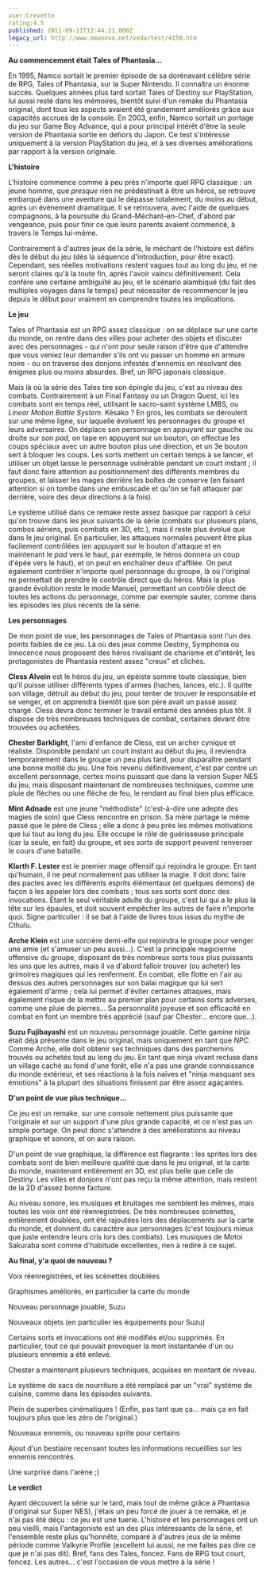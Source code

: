 ```yaml
---
user:Crevette
rating:4.5
published: 2011-09-11T12:44:21.000Z
legacy_url: http://www.emunova.net/veda/test/4150.htm
---
```

**Au commencement était Tales of Phantasia...**  

  

En 1995, Namco sortait le premier épisode de sa dorénavant célèbre série de RPG, Tales of Phantasia, sur la Super Nintendo. Il connaîtra un énorme succès. Quelques années plus tard sortait Tales of Destiny sur PlayStation, lui aussi resté dans les mémoires, bientôt suivi d'un remake du Phantasia original, dont tous les aspects avaient été grandement améliorés grâce aux capacités accrues de la console. En 2003, enfin, Namco sortait un portage du jeu sur Game Boy Advance, qui a pour principal intérêt d'être la seule version de Phantasia sortie en dehors du Japon. Ce test s'intéresse uniquement à la version PlayStation du jeu, et à ses diverses améliorations par rapport à la version originale.  

  

  

**L'histoire**  

  

L'histoire commence comme à peu près n'importe quel RPG classique : un jeune homme, que _presque_ rien ne prédestinait à être un héros, se retrouve embarqué dans une aventure qui le dépasse totalement, du moins au début, après un évènement dramatique. Il se retrouvera, avec l'aide de quelques compagnons, à la poursuite du Grand-Méchant-en-Chef, d'abord par vengeance, puis pour finir ce que leurs parents avaient commencé, à travers le Temps lui-même.  

  

Contrairement à d'autres jeux de la série, le méchant de l'histoire est défini dès le début du jeu (dès la séquence d'introduction, pour être exact). Cependant, ses réelles motivations restent vagues tout au long du jeu, et ne seront claires qu'à la toute fin, après l'avoir vaincu définitivement. Cela confère une certaine ambiguïté au jeu, et le scénario alambiqué (du fait des multiples voyages dans le temps) peut nécessiter de recommencer le jeu depuis le début pour vraiment en comprendre toutes les implications.  

  

  

**Le jeu**  

  

Tales of Phantasia est un RPG assez classique : on se déplace sur une carte du monde, on rentre dans des villes pour acheter des objets et discuter avec des personnages - qui n'ont pour seule raison d'être que d'attendre que vous veniez leur demander s'ils ont vu passer un homme en armure noire - ou on traverse des donjons infestés d'ennemis en résolvant des énigmes plus ou moins absurdes. Bref, un RPG japonais classique.  

  

Mais là où la série des Tales tire son épingle du jeu, c'est au niveau des combats. Contrairement à un Final Fantasy ou un Dragon Quest, ici les combats sont en temps réel, utilisant le sacro-saint système LMBS, ou _Linear Motion Battle System_. Késako ? En gros, les combats se déroulent sur une même ligne, sur laquelle évoluent les personnages du groupe et leurs adversaires. On déplace son personnage en appuyant sur gauche ou droite sur son _pad_, on tape en appuyant sur un bouton, on effectue les coups spéciaux avec un autre bouton plus une direction, et un 3e bouton sert à bloquer les coups. Les sorts mettent un certain temps à se lancer, et utiliser un objet laisse le personnage vulnérable pendant un court instant ; il faut donc faire attention au positionnement des différents membres du groupes, et laisser les mages derrière les boîtes de conserve (en faisant attention si on tombe dans une embuscade et qu'on se fait attaquer par derrière, voire des deux directions à la fois).  

  

Le système utilisé dans ce remake reste assez basique par rapport à celui qu'on trouve dans les jeux suivants de la série (combats sur plusieurs plans, combos aériens, puis combats en 3D, etc.), mais il reste plus évolué que dans le jeu original. En particulier, les attaques normales peuvent être plus facilement contrôlées (en appuyant sur le bouton d'attaque et en maintenant le _pad_ vers le haut, par exemple, le héros donnera un coup d'épée vers le haut), et on peut en enchaîner deux d'affilée. On peut également contrôler n'importe quel personnage du groupe, là où l'original ne permettait de prendre le contrôle direct que du héros. Mais la plus grande évolution reste le mode Manuel, permettant un contrôle direct de toutes les actions du personnage, comme par exemple sauter, comme dans les épisodes les plus récents de la série.  

  

  

**Les personnages**  

  

De mon point de vue, les personnages de Tales of Phantasia sont l'un des points faibles de ce jeu. Là où des jeux comme Destiny, Symphonia ou Innocence nous proposent des héros rivalisant de charisme et d'intérêt, les protagonistes de Phantasia restent assez "creux" et clichés.  

  

**Cless Alvein** est le héros du jeu, un épéiste somme toute classique, bien qu'il puisse utiliser différents types d'armes (haches, lances, etc.). Il quitte son village, détruit au début du jeu, pour tenter de trouver le responsable et se venger, et on apprendra bientôt que son père avait un passé assez chargé. Cless devra donc terminer le travail entamé des années plus tôt. Il dispose de très nombreuses techniques de combat, certaines devant être trouvées ou achetées.  

  

**Chester Barklight**, l'ami d'enfance de Cless, est un archer cynique et réaliste. Disponible pendant un court instant au début du jeu, il reviendra temporairement dans le groupe un peu plus tard, pour disparaître pendant une bonne moitié du jeu. Une fois revenu définitivement, c'est par contre un excellent personnage, certes moins puissant que dans la version Super NES du jeu, mais disposant maintenant de nombreuses techniques, comme une pluie de flèches ou une flèche de feu, le rendant au final bien plus efficace.  

  

**Mint Adnade** est une jeune "méthodiste" (c'est-à-dire une adepte des magies de soin) que Cless rencontre en prison. Sa mère partage le même passé que le père de Cless ; elle a donc à peu près les mêmes motivations que lui tout au long du jeu. Elle occupe le rôle de guérisseuse principale (car la seule, en fait) du groupe, et ses sorts de support peuvent renverser le cours d'une bataille.  

  

**Klarth F. Lester** est le premier mage offensif qui rejoindra le groupe. En tant qu'humain, il ne peut normalement pas utiliser la magie. Il doit donc faire des pactes avec les différents esprits élémentaux (et quelques démons) de façon à les appeler lors des combats ; tous ses sorts sont donc des invocations. Étant le seul véritable adulte du groupe, c'est lui qui a le plus la tête sur les épaules, et doit souvent empêcher les autres de faire n'importe quoi. Signe particulier : il se bat à l'aide de livres tous issus du mythe de Cthulu.  

  

**Arche Klein** est une sorcière demi-elfe qui rejoindra le groupe pour venger une amie (et s'amuser un peu aussi...). C'est la principale magicienne offensive du groupe, disposant de très nombreux sorts tous plus puissants les uns que les autres, mais il va d'abord falloir trouver (ou acheter) les grimoires magiques qui les renferment. En combat, elle flotte en l'air au dessus des autres personnages sur son balai magique qui lui sert également d'arme ; cela lui permet d'éviter certaines attaques, mais également risque de la mettre au premier plan pour certains sorts adverses, comme une pluie de pierres... Sa personnalité joyeuse et son efficacité en combat en font un membre très apprécié (sauf par Chester... encore que...).  

  

**Suzu Fujibayashi** est un nouveau personnage jouable. Cette gamine ninja était déjà présente dans le jeu original, mais uniquement en tant que _NPC_. Comme Arche, elle doit obtenir ses techniques dans des parchemins trouvés ou achetés tout au long du jeu. En tant que ninja vivant recluse dans un village caché au fond d'une forêt, elle n'a pas une grande connaissance du monde extérieur, et ses réactions à la fois naïves et "ninja masquant ses émotions" à la plupart des situations finissent par être assez agaçantes.  

  

  

**D'un point de vue plus technique...**  

  

Ce jeu est un remake, sur une console nettement plus puissante que l'originale et sur un support d'une plus grande capacité, et ce n'est pas un simple portage. On peut donc s'attendre à des améliorations au niveau graphique et sonore, et on aura raison.  

  

D'un point de vue graphique, la différence est flagrante : les sprites lors des combats sont de bien meilleure qualité que dans le jeu original, et la carte du monde, maintenant entièrement en 3D, est plus belle que celle de Destiny. Les villes et donjons n'ont pas reçu la même attention, mais restent de la 2D d'assez bonne facture.  

  

Au niveau sonore, les musiques et bruitages me semblent les mêmes, mais toutes les voix ont été réenregistrées. De très nombreuses scènettes, entièrement doublées, ont été rajoutées lors des déplacements sur la carte du monde, et donnent du caractère aux personnages (c'est toujours mieux que juste entendre leurs cris lors des combats). Les musiques de Motoi Sakuraba sont comme d'habitude excellentes, rien à redire à ce sujet.  

  

  

**Au final, y'a quoi de nouveau ?**  

  

Voix réenregistrées, et les scènettes doublées  

  

Graphismes améliorés, en particulier la carte du monde  

  

Nouveau personnage jouable, Suzu  

  

Nouveaux objets (en particulier les équipements pour Suzu)  

  

Certains sorts et invocations ont été modifiés et/ou supprimés. En particulier, tout ce qui pouvait provoquer la mort instantanée d'un ou plusieurs ennemis a été enlevé.  

  

Chester a maintenant plusieurs techniques, acquises en montant de niveau.  

  

Le système de sacs de nourriture a été remplacé par un "vrai" système de cuisine, comme dans les épisodes suivants.  

  

Plein de superbes cinématiques ! (Enfin, pas tant que ça... mais ça en fait toujours plus que les zéro de l'original.)  

  

Nouveaux ennemis, ou nouveau sprite pour certains  

  

Ajout d'un bestiaire recensant toutes les informations recueillies sur les ennemis rencontrés.  

  

Une surprise dans l'arène ;)  

  

  

**Le verdict**  

  

Ayant découvert la série sur le tard, mais tout de même grâce à Phantasia (l'original sur Super NES), j'étais un peu forcé de jouer à ce remake, et je n'ai pas été déçu : ce jeu est une tuerie. L'histoire et les personnages ont un peu vieilli, mais l'antagoniste est un des plus intéressants de la série, et l'ensemble reste plus qu'honnête, comparé à d'autres jeux de la même période comme Valkyrie Profile (excellent lui aussi, ne me faites pas dire ce que je n'ai pas dit). Bref, fans des Tales, foncez. Fans de RPG tout court, foncez. Les autres... c'est l'occasion de vous mettre à la série !